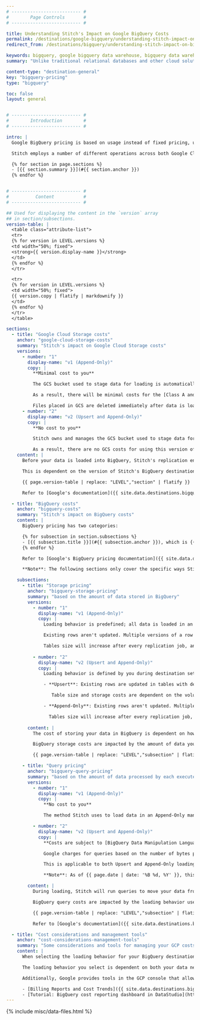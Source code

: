 ```yaml
---
# -------------------------- #
#        Page Controls       #
# -------------------------- #

title: Understanding Stitch's Impact on Google BigQuery Costs
permalink: /destinations/google-bigquery/understanding-stitch-impact-on-bigquery-costs
redirect_from: /destinations/bigquery/understanding-stitch-impact-on-bigquery-costs

keywords: bigquery, google bigquery data warehouse, bigquery data warehouse, bigquery etl, etl to bigquery
summary: "Unlike traditional relational databases and other cloud solutions, Google BigQuery pricing isn't fixed-rate: it's based on usage. The goal of this article is to help you better understand how your data warehousing costs will be impacted by using Stitch's BigQuery destination so you can make an informed decision."

content-type: "destination-general"
key: "bigquery-pricing"
type: "bigquery"

toc: false
layout: general


# -------------------------- #
#        Introduction        #
# -------------------------- #

intro: |
  Google BigQuery pricing is based on usage instead of fixed pricing, unlike traditional relational databases and other cloud solutions. Because of this, it can be difficult to estimate the cost of using a BigQuery destination with Stitch.

  Stitch employs a number of different operations across both Google Cloud Storage (GCS) and BigQuery as part of the replication process, which can impact your costs in several areas of Google Cloud Platform (GCP). In this article, we'll cover:

  {% for section in page.sections %}
  - [{{ section.summary }}](#{{ section.anchor }})
  {% endfor %}


# -------------------------- #
#          Content           #
# -------------------------- #

## Used for displaying the content in the `version` array
## in section/subsections.
version-table: |
  <table class="attribute-list">
  <tr>
  {% for version in LEVEL.versions %}
  <td width="50%; fixed">
  <strong>{{ version.display-name }}</strong>
  </td>
  {% endfor %}
  </tr>

  <tr>
  {% for version in LEVEL.versions %}
  <td width="50%; fixed">
  {{ version.copy | flatify | markdownify }}
  </td>
  {% endfor %}
  </tr>
  </table>

sections:
  - title: "Google Cloud Storage costs"
    anchor: "google-cloud-storage-costs"
    summary: "Stitch's impact on Google Cloud Storage costs"
    versions:
      - number: "1"
        display-name: "v1 (Append-Only)"
        copy: |
          **Minimal cost to you**

          The GCS bucket used to stage data for loading is automatically created by Stitch, but owned by you.

          As a result, there will be minimal costs for the [Class A and B API calls](https://cloud.google.com/storage/pricing){:target="new"} Stitch makes during the replication process.

          Files placed in GCS are deleted immediately after data is loaded into BigQuery, so storage costs for the GCS bucket should be minimal.
      - number: "2"
        display-name: "v2 (Upsert and Append-Only)"
        copy: |
          **No cost to you**

          Stitch owns and manages the GCS bucket used to stage data for loading to BigQuery.

          As a result, there are no GCS costs for using this version of Stitch's BigQuery destination.
    content: |
      Before your data is loaded into BigQuery, Stitch's replication engine will replicate, process, and prepare data from your various integrations and temporarily move it into a Google Cloud Storage (GCS) bucket. There isn't a cost for moving data into a GCS bucket, but there may be operational costs for handling data placed there.

      This is dependent on the version of Stitch's BigQuery destination you're using:

      {{ page.version-table | replace: "LEVEL","section" | flatify }}

      Refer to [Google's documentation]({{ site.data.destinations.bigquery.resource-links.storage-pricing }}){:target="new"} for more info on Google's Cloud Storage pricing model.

  - title: "BigQuery costs"
    anchor: "bigquery-costs"
    summary: "Stitch's impact on BigQuery costs"
    content: |
      BigQuery pricing has two categories:

      {% for subsection in section.subsections %}
      - [{{ subsection.title }}](#{{ subsection.anchor }}), which is {{ subsection.summary }}
      {% endfor %}

      Refer to [Google's BigQuery pricing documentation]({{ site.data.destinations.bigquery.resource-links.pricing }}){:target="new"} for more info.

      **Note**: The following sections only cover the specific ways Stitch can impact BigQuery costs.

    subsections:
      - title: "Storage pricing"
        anchor: "bigquery-storage-pricing"
        summary: "based on the amount of data stored in BigQuery"
        versions:
          - number: "1"
            display-name: "v1 (Append-Only)"
            copy: |
              Loading behavior is predefined; all data is loaded in an Append-Only manner. 

              Existing rows aren't updated. Multiple versions of a row can exist in a table, creating a log of how a row changed over time.

              Tables size will increase after every replication job, and increase storage costs as a result.
              
          - number: "2"
            display-name: "v2 (Upsert and Append-Only)"
            copy: |
              Loading behavior is defined by you during destination setup:

              - **Upsert**: Existing rows are updated in tables with defined Primary Keys. A single version of a row will exist in the table.

                 Table size and storage costs are dependent on the volume of new records added in the source.

              - **Append-Only**: Existing rows aren't updated. Multiple versions of a row can exist in a table, creating a log of how a row changed over time.

                Tables size will increase after every replication job, and increase storage costs as a result.
              
        content: |
          The cost of storing your data in BigQuery is dependent on how much data is replicated into the destination.

          BigQuery storage costs are impacted by the amount of data you replicated and the loading behavior used by the destination.

          {{ page.version-table | replace: "LEVEL","subsection" | flatify }}

      - title: "Query pricing"
        anchor: "bigquery-query-pricing"
        summary: "based on the amount of data processed by each executed query"
        versions:
          - number: "1"
            display-name: "v1 (Append-Only)"
            copy: |
              **No cost to you**

              The method Stitch uses to load data in an Append-Only manner is considered free under BigQuery's pricing model.

          - number: "2"
            display-name: "v2 (Upsert and Append-Only)"
            copy: |
              **Costs are subject to [BigQuery Data Manipulation Language (DML)]({{ site.data.destinations.bigquery.resource-links.dml }}){:target="new"} pricing**

              Google charges for queries based on the number of bytes processed, or bytes read. Additionally, Google imposes [a minimum processing requirement]({{ site.data.destinations.bigquery.resource-links.on-demand-pricing }}){:target="new"} of 10MB per table referenced by the query, and with a minimum 10MB data processed per query.

              This is applicable to both Upsert and Append-Only loading behavior.

              **Note**: As of {{ page.date | date: '%B %d, %Y' }}, this information is correct. Refer to [Google's pricing documentation]({{ site.data.destinations.bigquery.resource-links.dml-pricing }}){:target="new"} for the most up-to-date information, and [let us know]({{ site.github_issues }}){:target="new"} if something is outdated.

        content: |
          During loading, Stitch will run queries to move your data from the GCS bucket to BigQuery.

          BigQuery query costs are impacted by the loading behavior used by the destination.

          {{ page.version-table | replace: "LEVEL","subsection" | flatify }}

          Refer to [Google's documentation]({{ site.data.destinations.bigquery.resource-links.on-demand-pricing }}){:target="new"}  for more info on BigQuery query pricing.

  - title: "Cost considerations and management tools"
    anchor: "cost-considerations-management-tools"
    summary: "Some considerations and tools for managing your GCP costs"
    content: |
      When selecting the loading behavior for your BigQuery destination, we recommend keeping your BigQuery budget in mind. Understanding how Stitch can impact your costs will allow you to make an informed decision.

      The loading behavior you select is dependent on both your data needs and BigQuery budget. While we can't recommend one behavior type over another, we do recommend using **Append-Only** loading if BigQuery costs will be a concern. This recommendation is based on how [Google bills for the queries Stitch uses to load using **Upsert**](#bigquery-query-pricing).

      Additionally, Google provides tools in the GCP console that allow you to monitor and manage your costs:

      - [Billing Reports and Cost Trends]({{ site.data.destinations.bigquery.resource-links.billing-reports }}){:target="new"}
      - [Tutorial: BigQuery cost reporting dashboard in DataStudio](https://cloud.google.com/blog/products/data-analytics/taking-a-practical-approach-to-bigquery-cost-monitoring){:target="new"}
---
```

{% include misc/data-files.html %}